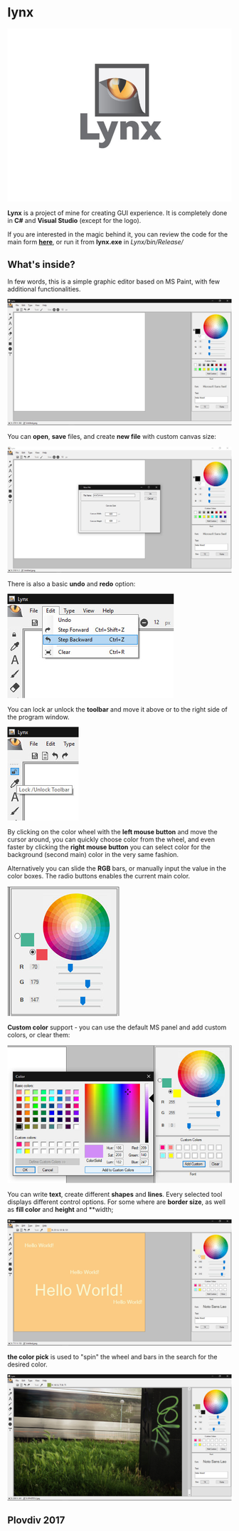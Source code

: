 # lynx
![alt text](https://github.com/reigncraving/lynx/blob/master/Lynx/Resources/Lynx-logo.jpg)

**Lynx** is a project of mine for creating GUI experience. It is completely done in **C#** and **Visual Studio** (except for the logo).

If you are interested in the magic behind it, you can review the code for the main form **[here](https://github.com/reigncraving/lynx/blob/master/Lynx/LynxForm.cs)**, or run it from **lynx.exe** in *Lynx/bin/Release/*

## What's inside?

In few words, this is a simple graphic editor based on MS Paint, with few additional functionalities.

![alt text](https://raw.githubusercontent.com/reigncraving/lynx/master/Lynx/Resources/sc/sc1.jpg)



You can **open**, **save** files, and create **new file** with custom canvas size:

![alt text](https://raw.githubusercontent.com/reigncraving/lynx/master/Lynx/Resources/sc/sc2.jpg)



There is also a basic **undo** and **redo** option:

![alt text](https://raw.githubusercontent.com/reigncraving/lynx/master/Lynx/Resources/sc/sc3.jpg)

You can lock ar unlock the **toolbar** and move it above or to the right side of the program window.

![alt text](https://raw.githubusercontent.com/reigncraving/lynx/master/Lynx/Resources/sc/sc4.jpg)

By clicking on the color wheel with the **left mouse button** and move the cursor around, you can quickly choose color from the wheel, and even faster by clicking the **right mouse button** you can select color for the background (second main) color in the very same fashion.

Alternatively you can slide the **RGB** bars, or manually input the value in the color boxes. The radio buttons enables the current main color.

![alt text](https://raw.githubusercontent.com/reigncraving/lynx/master/Lynx/Resources/sc/sc5.jpg)

**Custom color** support - you can use the default MS panel and add custom colors, or clear them: 

![alt text](https://raw.githubusercontent.com/reigncraving/lynx/master/Lynx/Resources/sc/sc6.jpg)

You can write **text**, create different **shapes** and **lines**. Every selected tool displays different control options. For some where are **border size**, as well as **fill color** and **height** and **width;

![alt text](https://raw.githubusercontent.com/reigncraving/lynx/master/Lynx/Resources/sc/sc7.jpg)

**the color pick** is used to "spin" the wheel and bars in the search for the desired color.

![alt text](https://raw.githubusercontent.com/reigncraving/lynx/master/Lynx/Resources/sc/sc8.jpg)

## Plovdiv 2017

